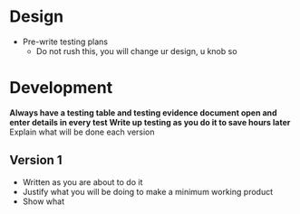 # Design
- Pre-write testing plans
	- Do not rush this, you will change ur design, u knob so

# Development
__Always have a testing table and testing evidence document open and enter details in every test
Write up testing as you do it to save hours later__
Explain what will be done each version
## Version 1
- Written as you are about to do it
- Justify what you will be doing to make a minimum working product
- Show what 